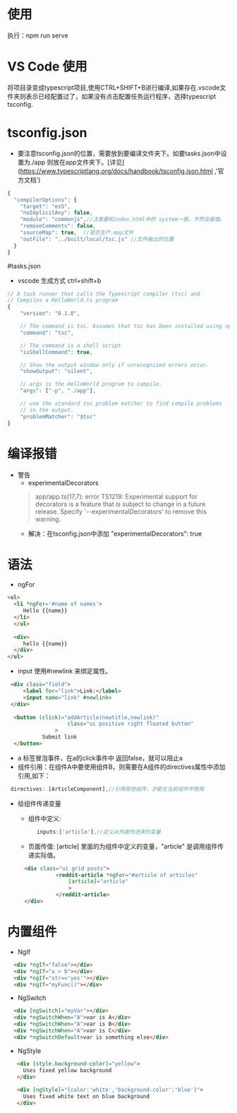 # 使用
执行：npm run serve
# VS Code 使用
将项目录变成typescript项目,使用CTRL+SHIFT+B进行编译,如果存在.vscode文件夹则表示已经配置过了，如果没有点击配置任务运行程序，选择typescript tsconfig.
# tsconfig.json 
* 要注意tsconfig.json的位置，需要放到要编译文件夹下。如要tasks.json中设置为./app 则放在app文件夹下。[详见](https://www.typescriptlang.org/docs/handbook/tsconfig.json.html ,'官方文档')
```javascript
{
  "compilerOptions": {
    "target": "es5",
    "noImplicitAny": false,
    "module": "commonjs",//注意要和index.html中的 system一致。不然会报错。
    "removeComments": false,
    "sourceMap": true,  //是否生产.map文件
    "outFile": "../built/local/tsc.js" //文件输出的位置
  }
}
```

#tasks.json
* vscode 生成方式  ctrl+shift+b 

```javascript
// A task runner that calls the Typescript compiler (tsc) and
// Compiles a HelloWorld.ts program
{
	"version": "0.1.0",

	// The command is tsc. Assumes that tsc has been installed using npm install -g typescript
	"command": "tsc",

	// The command is a shell script
	"isShellCommand": true,

	// Show the output window only if unrecognized errors occur.
	"showOutput": "silent",

	// args is the HelloWorld program to compile.
	"args": ["-p", "./app"],

	// use the standard tsc problem matcher to find compile problems
	// in the output.
	"problemMatcher": "$tsc"
}

```

# 编译报错
* 警告
    * experimentalDecorators
    >  app/app.ts(17,7): error TS1219: Experimental support for decorators is a feature that is subject to change in a future release. Specify '--experimentalDecorators' to remove this warning.
    *  解决：在tsconfig.json中添加     "experimentalDecorators": true

# 语法
* ngFor
```html
<ul>
  <li *ngFor='#name of names'>
     Hello {{name}}
  </li>
  </ul>
        
  <div>
     hello {{name}}
  </div>
</ul>
```

* input  使用#newlink 来绑定属性。
 ```html
  <div class="field">
      <label for="link">Link:</label>
      <input name="link" #newlink>
  </div>
  
   <button (click)="addArticle(newtitle,newlink)"
                    class="ui positive right floated button"
                >
            Submit link
   </button>
 ```
* a 标签冒泡事件，在a的click事件中 返回false，就可以阻止a
* 组件引用：在组件A中要使用组件B，则需要在A组件的directives属性中添加引用,如下：
 ```javascript
  directives: [ArticleComponent],//引用其他组件，才能在当前组件中使用
 ```
* 给组件传递变量
    * 组件中定义:
    ```javascript
          inputs:['article'],//定义从外面传进来的变量
    
    ```
    
    * 页面传值: [article] 里面的为组件中定义的变量，"article" 是调用组件传递实际值。
    ```html
      <div class="ui grid posts">
                <reddit-article *ngFor="#article of articles"
                    [article]="article"
                    >
                </reddit-article>
      </div>
    ```
 
 
# 内置组件

* NgIf

```html
  <div *ngIf="false"></div>
  <div *ngIf="a > b"></div>
  <div *ngIf="str=='yes'"></div>
  <div *ngIf="myFunc()"></div>
```

* NgSwitch

```html
  <div [ngSwitch]="myVar"></div>
  <div *ngSwitchWhen="A">var is A</div>
  <div *ngSwitchWhen="A">var is B</div>
  <div *ngSwitchWhen="A">var is C</div>
  <div *ngSwitchDefault>var is something else</div>
```

* NgStyle

```html
   <div [style.background-color]="yellow">
     Uses fixed yellow background
   </div>
   
   <div [ngStyle]="{color:'white','background-color':'blue'}">
     Uses fixed white text on blue background
   </div>
```